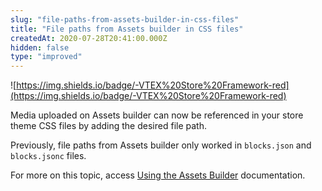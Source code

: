 ```yaml
---
slug: "file-paths-from-assets-builder-in-css-files"
title: "File paths from Assets builder in CSS files"
createdAt: 2020-07-28T20:41:00.000Z
hidden: false
type: "improved"
---
```


![https://img.shields.io/badge/-VTEX%20Store%20Framework-red](https://img.shields.io/badge/-VTEX%20Store%20Framework-red)

Media uploaded on Assets builder can now be referenced in your store theme CSS files by adding the desired file path.

Previously, file paths from Assets builder only worked in `blocks.json` and `blocks.jsonc` files. 

For more on this topic, access [Using the Assets Builder](https://vtex.io/docs/recipes/development/using-the-assets-builder/) documentation.